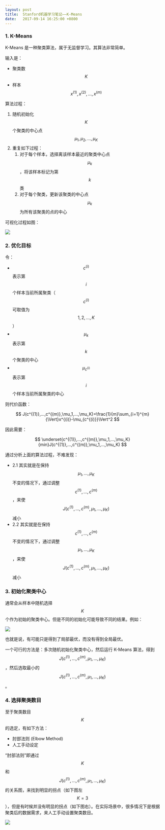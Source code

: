 ```yaml
---
layout: post
title:  Stanford机器学习笔记——K-Means
date:   2017-09-14 16:25:00 +0800
---
```


### 1. K-Means

K-Means 是一种聚类算法，属于无监督学习。其算法非常简单。

输入是：

- 聚类数 $$ K $$
- 样本 $$ x^{(1)},x^{(2)},...,x^{(m)}$$

算法过程：

1. 随机初始化 $$ K $$ 个聚类的中心点 $$ \mu_1,\mu_2,...,\mu_K $$
2. 重复如下过程：
    1. 对于每个样本，选择离该样本最近的聚类中心点 $$ \mu_k $$，将该样本标记为第 $$ k $$ 类
    2. 对于每个聚类，更新该聚类的中心点 $$ \mu_k $$ 为所有该聚类的点的中心

可视化过程如图：

![]({{site.baseurl}}/images/stanford-ml/k-means-1.gif)

### 2. 优化目标

令：

- $$ c^{(i)} $$ 表示第 $$ i $$ 个样本当前所属聚类（$$ c^{(i)} $$ 可取值为 $$ 1,2,...,K $$ ）
- $$ \mu_k $$ 表示第 $$ k $$ 个聚类的中心
- $$ \mu_{c^{(i)}} $$ 表示第 $$ i $$ 个样本当前所属聚类的中心

则代价函数：

$$ J(c^{(1)},...,c^{(m)},\mu_1,...,\mu_K)=\frac{1}{m}\sum_{i=1}^{m}{\Vert}x^{(i)}-\mu_{c^{(i)}}\Vert^2 $$

因此需要：

$$ \underset{c^{(1)},...,c^{(m)},\mu_1,...,\mu_K}{min}J(c^{(1)},...,c^{(m)},\mu_1,...,\mu_K) $$

通过分析上面的算法过程，不难发现：

- 2.1 其实就是在保持 $$ \mu_1,...,\mu_K $$ 不变的情况下，通过调整 $$ c^{(1)},...,c^{(m)} $$，来使 $$ J(c^{(1)},...,c^{(m)},\mu_1,...,\mu_K) $$ 减小
- 2.2 其实就是在保持 $$ c^{(1)},...,c^{(m)} $$ 不变的情况下，通过调整 $$ \mu_1,...,\mu_K $$，来使 $$ J(c^{(1)},...,c^{(m)},\mu_1,...,\mu_K) $$ 减小

### 3. 初始化聚类中心

通常会从样本中随机选择 $$ K $$ 个作为初始的聚类中心。但是不同的初始化可能导致不同的结果。例如：

![]({{site.baseurl}}/images/stanford-ml/k-means-2.svg)

也就是说，有可能只是得到了局部最优，而没有得到全局最优。

一个可行的方法是：多次随机初始化聚类中心，然后运行 K-Means 算法，得到 $$ J(c^{(1)},...,c^{(m)},\mu_1,...,\mu_K) $$，然后选取最小的 $$ J(c^{(1)},...,c^{(m)},\mu_1,...,\mu_K) $$。

### 4. 选择聚类数目

至于聚类数目 $$ K $$ 的选定，有如下方法：

- 肘部法则 (Elbow Method)
- 人工手动设定

“肘部法则”即通过 $$ K $$ 和 $$ J(c^{(1)},...,c^{(m)},\mu_1,...,\mu_K) $$ 的关系图，来找到明显的拐点（如下图左 $$ K=3 $$），但是有时候并没有明显的拐点（如下图右）。在实际场景中，很多情况下是根据聚类后的数据需求，来人工手动设置聚类数目。

![]({{site.baseurl}}/images/stanford-ml/k-means-3.png)
